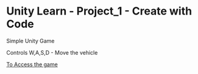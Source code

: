 # Unity Learn - Project_1 - Create with Code

Simple Unity Game

Controls
W,A,S,D - Move the vehicle

[To Access the game](https://gcanidemir.github.io/Project_1_Create_with_Code/)
